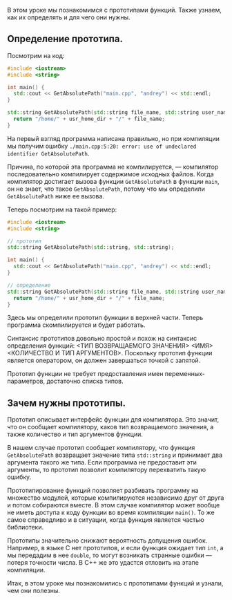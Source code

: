 В этом уроке мы познакомимся с прототипами функций. Также узнаем, как их определять и для чего они нужны.

## Определение прототипа.

Посмотрим на код:

 ```cpp
 #include <iostream>
 #include <string>

 int main() {
   std::cout << GetAbsolutePath("main.cpp", "andrey") << std::endl; 
 }

 std::string GetAbsolutePath(std::string file_name, std::string user_name) {
   return "/home/" + usr_home_dir + "/" + file_name;
 }
 ```

 На первый взгляд программа написана правильно, но при компиляции мы получим ошибку `./main.cpp:5:20: error: use of undeclared identifier GetAbsolutePath`.

 Причина, по которой эта программа не компилируется, — компилятор последовательно компилирует содержимое исходных файлов. Когда компилятор достигает вызова функции `GetAbsolutePath` в функции `main`, он не знает, что такое `GetAbsolutePath`, потому что мы определили `GetAbsolutePath` ниже ее вызова.

 Теперь посмотрим на такой пример:

 ```cpp
 #include <iostream>
 #include <string>

 // прототип
 std::string GetAbsolutePath(std::string, std::string);

 int main() {
   std::cout << GetAbsolutePath("main.cpp", "andrey") << std::endl; 
 }

 // определение
 std::string GetAbsolutePath(std::string file_name, std::string user_name) {
   return "/home/" + usr_home_dir + "/" + file_name;
 }
 ```
 Здесь мы определили прототип функции в верхней части. Теперь программа скомпилируется и будет работать.

 Синтаксис прототипов довольно простой и похож на синтаксис определения функций: <ТИП ВОЗВРАЩАЕМОГО ЗНАЧЕНИЯ> <ИМЯ> <КОЛИЧЕСТВО И ТИП АРГУМЕНТОВ>. Поскольку прототип функции является оператором, он должен завершаться точкой с запятой.

 Прототип функции не требует предоставления имен переменных-параметров, достаточно списка типов.

 ## Зачем нужны прототипы.

 Прототип описывает интерфейс функции для компилятора. Это значит, что он сообщает компилятору, каков тип возвращаемого значения, а также количество и тип аргументов функции.

 В нашем случае прототип сообщает компилятору, что функция `GetAbsolutePath` возвращает значение типа `std::string` и принимает два аргумента такого же типа. Если программа не предоставит эти аргументы, то прототип позволит компилятору перехватить такую ошибку.

 Прототипирование функций позволяет разбивать программу на множество модулей, которые компилируются независимо друг от друга и потом собираются вместе. В этом случае компилятор может вообще не иметь доступа к коду функции во время компиляции `main()`. То же самое справедливо и в ситуации, когда функция является частью библиотеки.

 Прототипы значительно снижают вероятность допущения ошибок. Например, в языке С нет прототипов, и если функция ожидает тип `int`, а мы передадим в нее `double`, то могут возникать странные ошибки — потеря точности числа. В C++ же это удастся отловить на этапе компиляции.

 Итак, в этом уроке мы познакомились с прототипами функций и узнали, чем они полезны.
